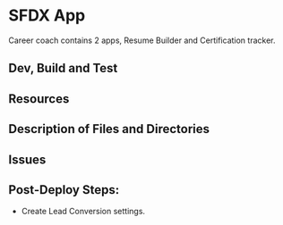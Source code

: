 # SFDX  App
Career coach contains 2 apps, Resume Builder and Certification tracker. 

## Dev, Build and Test


## Resources


## Description of Files and Directories


## Issues


## Post-Deploy Steps:
* Create Lead Conversion settings.